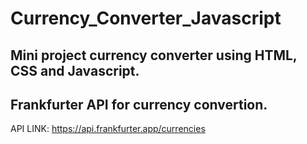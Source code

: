 # Currency_Converter_Javascript

## Mini project currency converter using HTML, CSS and Javascript.

## Frankfurter API for currency convertion.
API LINK:
https://api.frankfurter.app/currencies
